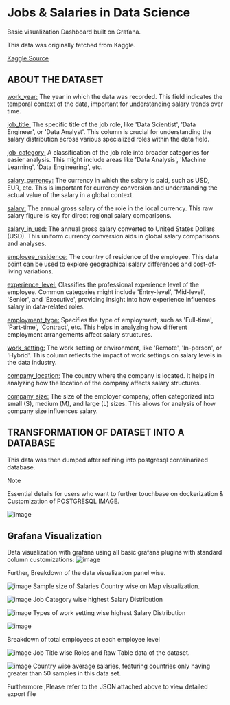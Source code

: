 # Jobs & Salaries in Data Science
Basic visualization Dashboard built on Grafana.

This data was originally fetched from Kaggle.

[Kaggle Source](https://www.kaggle.com/datasets/hummaamqaasim/jobs-in-data)


## ABOUT THE DATASET
<ins>work_year:</ins> The year in which the data was recorded. This field indicates the temporal context of the data, important for understanding salary trends over time.

<ins>job_title:</ins> The specific title of the job role, like 'Data Scientist', 'Data Engineer', or 'Data Analyst'. This column is crucial for understanding the salary distribution across various specialized roles within the data field.

<ins>job_category:</ins> A classification of the job role into broader categories for easier analysis. This might include areas like 'Data Analysis', 'Machine Learning', 'Data Engineering', etc.

<ins>salary_currency:</ins> The currency in which the salary is paid, such as USD, EUR, etc. This is important for currency conversion and understanding the actual value of the salary in a global context.

<ins>salary:</ins> The annual gross salary of the role in the local currency. This raw salary figure is key for direct regional salary comparisons.

<ins>salary_in_usd:</ins> The annual gross salary converted to United States Dollars (USD). This uniform currency conversion aids in global salary comparisons and analyses.

<ins>employee_residence:</ins> The country of residence of the employee. This data point can be used to explore geographical salary differences and cost-of-living variations.

<ins>experience_level:</ins> Classifies the professional experience level of the employee. Common categories might include 'Entry-level', 'Mid-level', 'Senior', and 'Executive', providing insight into how experience influences salary in data-related roles.

<ins>employment_type:</ins> Specifies the type of employment, such as 'Full-time', 'Part-time', 'Contract', etc. This helps in analyzing how different employment arrangements affect salary structures.

<ins>work_setting:</ins> The work setting or environment, like 'Remote', 'In-person', or 'Hybrid'. This column reflects the impact of work settings on salary levels in the data industry.

<ins>company_location:</ins> The country where the company is located. It helps in analyzing how the location of the company affects salary structures.

<ins>company_size:</ins> The size of the employer company, often categorized into small (S), medium (M), and large (L) sizes. This allows for analysis of how company size influences salary.

## TRANSFORMATION OF DATASET INTO A DATABASE

This data was then dumped after refining into postgresql containarized database.
> [!NOTE]  
> Essential details for users who want to further touchbase on dockerization & Customization of POSTGRESQL IMAGE.


![image](https://github.com/mazeemkhanreal/Grafana/assets/75322899/93f1d8e4-cd10-4c50-9887-dabb3fa46de9)

## Grafana Visualization 

Data visualization with grafana using all basic grafana plugins with standard column customizations:
![image](https://github.com/mazeemkhanreal/Grafana/assets/75322899/251444b8-a34a-46df-850c-2dbee401ba64)


Further, Breakdown of the data visualization panel wise.

![image](https://github.com/mazeemkhanreal/Grafana/assets/75322899/a34fbad8-79bc-4df0-a357-9e6d8803e07a)
Sample size of Salaries Country wise on Map visualization.


![image](https://github.com/mazeemkhanreal/Grafana/assets/75322899/39b0338f-1e0d-45bd-8e17-1c5a491e62c7)
Job Category wise highest Salary Distribution


![image](https://github.com/mazeemkhanreal/Grafana/assets/75322899/5d83a062-2711-4365-9e24-4a03278d7ba7)
Types of work setting wise highest Salary Distribution


![image](https://github.com/mazeemkhanreal/Grafana/assets/75322899/6e7f94fe-b41f-4a93-b74f-eb260d7adfd9)

Breakdown of total employees at each employee level


![image](https://github.com/mazeemkhanreal/Grafana/assets/75322899/78059853-92cd-48fd-b513-4ceb34639354)
Job Title wise Roles and Raw Table data of the dataset.


![image](https://github.com/mazeemkhanreal/Grafana/assets/75322899/b89a05da-726c-463d-a171-a999d0d033c0)
Country wise average salaries, featuring countries only having greater than 50 samples in this data set.


Furthermore ,Please refer to the JSON attached above to view detailed export file 

